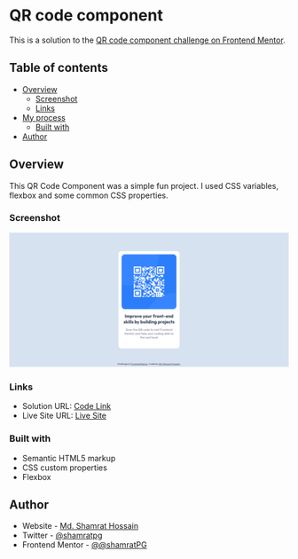 # QR code component 

This is a solution to the [QR code component challenge on Frontend Mentor](https://www.frontendmentor.io/challenges/qr-code-component-iux_sIO_H). 

## Table of contents

- [Overview](#overview)
  - [Screenshot](#screenshot)
  - [Links](#links)
- [My process](#my-process)
  - [Built with](#built-with)
- [Author](#author)


## Overview
This QR Code Component was a simple fun project. I used CSS variables, flexbox and some common CSS properties.

### Screenshot

![](images/screenshot.png)


### Links

- Solution URL: [Code Link](https://github.com/shamratPG/QR-Code)
- Live Site URL: [Live Site](https://shamratpg.github.io/QR-Code/)


### Built with

- Semantic HTML5 markup
- CSS custom properties
- Flexbox

## Author

- Website - [Md. Shamrat Hossain](https://github.com/shamratPG)
- Twitter - [@shamratpg](https://twitter.com/shamratpg)
- Frontend Mentor - [@@shamratPG](https://www.frontendmentor.io/profile/shamratPG)


